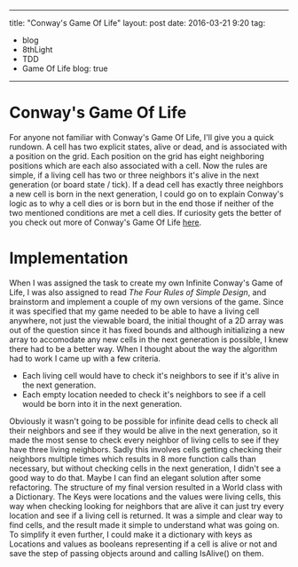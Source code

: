 ----
title: "Conway's Game Of Life"
layout: post
date: 2016-03-21 9:20
tag:
- blog
- 8thLight
- TDD
- Game Of Life
blog: true
---

# Conway's Game Of Life

For anyone not familiar with Conway's Game Of Life, I'll give you a quick rundown. A cell has two explicit states, alive or dead, and is associated with a position on the grid. Each position on the grid has eight neighboring positions which are each also associated with a cell. Now the rules are simple, if a living cell has two or three neighbors it's alive in the next generation (or board state / tick). If a dead cell has exactly three neighbors a new cell is born in the next generation, I could go on to explain Conway's logic as to why a cell dies or is born but in the end those if neither of the two mentioned conditions are met a cell dies. If curiosity gets the better of you check out more of Conway's Game Of Life [here](en.wikipedia.org/wiki/Conway%27s_Game_of_Life
). 

# Implementation

When I was assigned the task to create my own Infinite Conway's Game of Life, I was also assigned to read *The Four Rules of Simple Design*, and brainstorm and implement a couple of my own versions of the game. Since it was specified that my game needed to be able to have a living cell anywhere, not just the viewable board, the initial thought of a 2D array was out of the question since it has fixed bounds and although initializing a new array to accomodate any new cells in the next generation is possible, I knew there had to be a better way. When I thought about the way the algorithm had to work I came up with a few criteria.

* Each living cell would have to check it's neighbors to see if it's alive in the next generation.
* Each empty location needed to check it's neighbors to see if a cell would be born into it in the next generation.

Obviously it wasn't going to be possible for infinite dead cells to check all their neighbors and see if they would be alive in the next generation, so it made the most sense to check every neighbor of living cells to see if they have three living neighbors. Sadly this involves cells getting checking their neighbors multiple times which results in 8 more function calls than necessary, but without checking cells in the next generation, I didn't see a good way to do that. Maybe I can find an elegant solution after some refactoring. The structure of my final version resulted in a World class with a Dictionary. The Keys were locations and the values were living cells, this way when checking looking for neighbors that are alive it can just try every location and see if a living cell is returned. It was a simple and clear way to find cells, and the result made it simple to understand what was going on. To simplify it even further, I could make it a dictionary with keys as Locations and values as booleans representing if a cell is alive or not and save the step of passing objects around and calling IsAlive() on them. 
